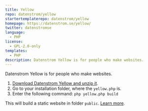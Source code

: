 ```yaml
---
title: Yellow
repo: datenstrom/yellow
startertemplaterepo: datenstrom/yellow
homepage: https://datenstrom.se/yellow/
twitter: datenstromse
language:
  - PHP
license:
  - GPL-2.0-only
templates:
  - PHP
description: Datenstrom Yellow is for people who make websites.
---
```


Datenstrom Yellow is for people who make websites.

1. [Download Datenstrom Yellow and unzip it](https://github.com/datenstrom/yellow/archive/master.zip).
2. Go to your installation folder, where the `yellow.php` is.
3. Enter the following command: `php yellow.php build`

This will build a static website in folder `public`. [Learn more](https://developers.datenstrom.se/help/server-configuration#static-website).
